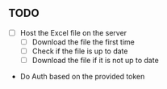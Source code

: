## TODO
* [ ] Host the Excel file on the server
  * [ ] Download the file the first time
  * [ ] Check if the file is up to date
  * [ ] Download the file if it is not up to date
* Do Auth based on the provided token